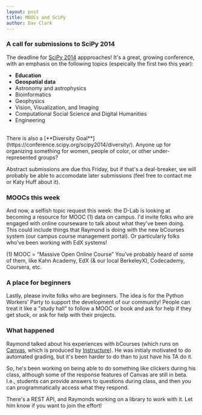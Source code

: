 ```yaml
---
layout: post
title: MOOCs and SciPy
author: Dav Clark
---
```

### A call for submissions to SciPy 2014

The deadline for [SciPy 2014](https://conference.scipy.org/scipy2014/)
appproaches! It's a great, growing conference, with an emphasis on the following
topics (espeically the first two this year):

 - **Education**
 - **Geospatial data**
 - Astronomy and astrophysics
 - Bioinformatics
 - Geophysics
 - Vision, Visualization, and Imaging
 - Computational Social Science and Digital Humanities
 - Engineering

<br>
There is also a [**Diversity
Goal**](https://conference.scipy.org/scipy2014/diversity/). Anyone up for
organizing something for women, people of color, or other under-represented
groups?

Abstract submissions are due this Friday, but if that's a deal-breaker, we will
probably be able to accomodate later submissions (feel free to contact me or
Katy Huff about it).

### MOOCs this week

And now, a selfish topic request this week: the D-Lab is looking at becoming
a resource for MOOC (1) data on campus. I'd invite folks who are engaged with
online courseware to talk about what they've been doing. This could include
things that Raymond is doing with the new bCourses system (our campus course
management portal). Or particularly folks who've been working with EdX systems!

(1) MOOC = “Massive Open Online Course” You've probably heard of some of them,
like Kahn Academy, EdX (& our local BerkeleyX), Codecademy, Coursera, etc.

### A place for beginners

Lastly, please invite folks who are beginners. The idea is for the Python
Workers' Party to support the development of our community! People can treat it
like a "study hall" to follow a MOOC or book and ask for help if they get stuck,
or ask for help with their projects.

### What happened

Raymond talked about his experiences with bCourses (which runs on
[Canvas](https://github.com/instructure/canvas-lms), which is produced by
[Instructure](http://www.instructure.com)). He was initialy motivated to do
automated grading, but it's been harder to do than to just have his TA do it.

So, he's been working on being able to do something like clickers during his
class, although some of the response features of Canvas are still in beta. I.e.,
students can provide answers to questions during class, and then you can
programmatically access what they respond.

There's a REST API, and Raymonds working on a library to work with it. Let him
know if you want to join the effort!

